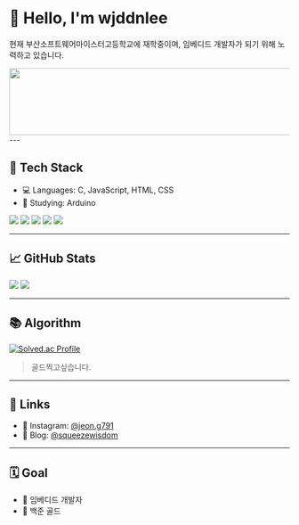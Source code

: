 <!-- README.md -->

# 👋 Hello, I'm wjddnlee

현재 부산소프트웨어마이스터고등학교에 재학중이며,
임베디드 개발자가 되기 위해 노력하고 있습니다.

<a href="https://www.gitanimals.org/en_US?utm_medium=image&utm_source=wjddn0719&utm_content=line">
  <img
    src="https://render.gitanimals.org/lines/wjddn0719?pet-id=717655851233829271"
    width="1000"
    height="120"
  />
</a>
---

## 🧩 Tech Stack

- 💻 Languages: C, JavaScript, HTML, CSS
- 🧠 Studying: Arduino

<p>
  <img src="https://img.shields.io/badge/C-A8B9CC?style=flat&logo=c&logoColor=white"/>
  <img src="https://img.shields.io/badge/JavaScript-F7DF1E?style=flat&logo=javascript&logoColor=black"/>
  <img src="https://img.shields.io/badge/HTML5-E34F26?style=flat&logo=html5&logoColor=white"/>
  <img src="https://img.shields.io/badge/CSS3-1572B6?style=flat&logo=css3&logoColor=white"/>
  <img src="https://img.shields.io/badge/Arduino-00979D?style=flat&logo=arduino&logoColor=white"/>
</p>

---

## 📈 GitHub Stats

<p>
  <img src="https://github-readme-stats.vercel.app/api?username=wjddn0719&show_icons=true&theme=default" />
  <img src="https://github-readme-stats.vercel.app/api/top-langs/?username=wjddn0719&layout=compact" />
</p>

---

## 📚 Algorithm

[![Solved.ac Profile](http://mazassumnida.wtf/api/v2/generate_badge?boj=wjddnlee)](https://solved.ac/wjddnlee)

> 골드찍고싶습니다.

---

## 🔗 Links

- 📸 Instagram: [@jeon.g791](https://instagram.com/jeon.g791)
- 📓 Blog: [@squeezewisdom](https://velog.io/@squeezewisdom)


---

## 🗓️ Goal

- 📌 임베디드 개발자
- 📌 백준 골드
  
  
